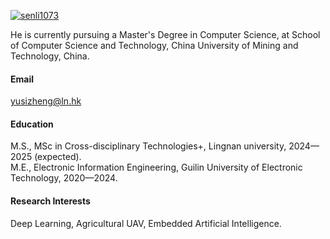 

[![senli1073](https://img.shields.io/badge/senli1073-github-blue?logo=github)](https://github.com/senli1073)

He is currently pursuing a Master's Degree in Computer Science, at School of Computer Science and Technology, China University of Mining and Technology, China.

#### Email
yusizheng@ln.hk

#### Education
M.S., MSc in Cross-disciplinary Technologies+, Lingnan university, 2024—2025 (expected).\
M.E., Electronic Information Engineering, Guilin University of Electronic Technology, 2020—2024.

#### Research Interests
Deep Learning, Agricultural UAV, Embedded Artificial Intelligence.


